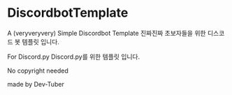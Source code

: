# DiscordbotTemplate
A (veryveryvery) Simple Discordbot Template
진짜진짜 초보자들을 위한 디스코드 봇 템플릿 입니다.

For Discord.py
Discord.py를 위한 템플릿 입니다.

No copyright needed


made by Dev-Tuber
